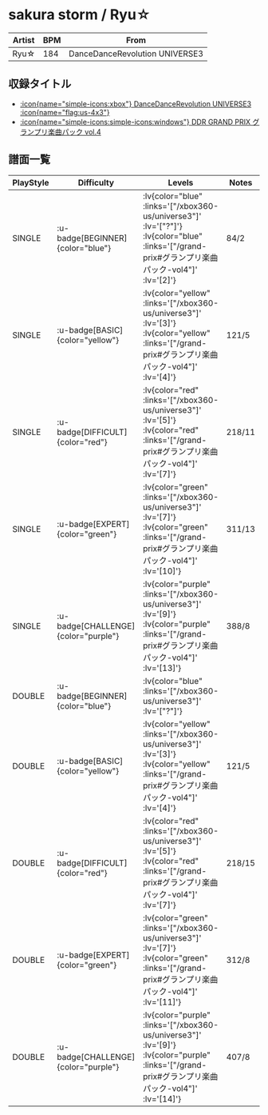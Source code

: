 # sakura storm / Ryu☆

|Artist|BPM|From|
|------|---|----|
|Ryu☆|184|DanceDanceRevolution UNIVERSE3|

## 収録タイトル

- [ :icon{name="simple-icons:xbox"} DanceDanceRevolution UNIVERSE3 :icon{name="flag:us-4x3"} ](/xbox360-us/universe3)
- [ :icon{name="simple-icons:simple-icons:windows"} DDR GRAND PRIX グランプリ楽曲パック vol.4](/grand-prix#グランプリ楽曲パック-vol4)

## 譜面一覧

|PlayStyle|Difficulty|Levels|Notes|Movie|
|---------|----------|------|-----|-----|
|SINGLE| :u-badge[BEGINNER]{color="blue"} | :lv{color="blue" :links='["/xbox360-us/universe3"]' :lv='["?"]'}  :lv{color="blue" :links='["/grand-prix#グランプリ楽曲パック-vol4"]' :lv='[2]'} |84/2||
|SINGLE| :u-badge[BASIC]{color="yellow"} | :lv{color="yellow" :links='["/xbox360-us/universe3"]' :lv='[3]'}  :lv{color="yellow" :links='["/grand-prix#グランプリ楽曲パック-vol4"]' :lv='[4]'} |121/5||
|SINGLE| :u-badge[DIFFICULT]{color="red"} | :lv{color="red" :links='["/xbox360-us/universe3"]' :lv='[5]'}  :lv{color="red" :links='["/grand-prix#グランプリ楽曲パック-vol4"]' :lv='[7]'} |218/11||
|SINGLE| :u-badge[EXPERT]{color="green"} | :lv{color="green" :links='["/xbox360-us/universe3"]' :lv='[7]'}  :lv{color="green" :links='["/grand-prix#グランプリ楽曲パック-vol4"]' :lv='[10]'} |311/13||
|SINGLE| :u-badge[CHALLENGE]{color="purple"} | :lv{color="purple" :links='["/xbox360-us/universe3"]' :lv='[9]'}  :lv{color="purple" :links='["/grand-prix#グランプリ楽曲パック-vol4"]' :lv='[13]'} |388/8||
|DOUBLE| :u-badge[BEGINNER]{color="blue"} | :lv{color="blue" :links='["/xbox360-us/universe3"]' :lv='["?"]'} |||
|DOUBLE| :u-badge[BASIC]{color="yellow"} | :lv{color="yellow" :links='["/xbox360-us/universe3"]' :lv='[3]'}  :lv{color="yellow" :links='["/grand-prix#グランプリ楽曲パック-vol4"]' :lv='[4]'} |121/5||
|DOUBLE| :u-badge[DIFFICULT]{color="red"} | :lv{color="red" :links='["/xbox360-us/universe3"]' :lv='[5]'}  :lv{color="red" :links='["/grand-prix#グランプリ楽曲パック-vol4"]' :lv='[7]'} |218/15||
|DOUBLE| :u-badge[EXPERT]{color="green"} | :lv{color="green" :links='["/xbox360-us/universe3"]' :lv='[7]'}  :lv{color="green" :links='["/grand-prix#グランプリ楽曲パック-vol4"]' :lv='[11]'} |312/8||
|DOUBLE| :u-badge[CHALLENGE]{color="purple"} | :lv{color="purple" :links='["/xbox360-us/universe3"]' :lv='[9]'}  :lv{color="purple" :links='["/grand-prix#グランプリ楽曲パック-vol4"]' :lv='[14]'} |407/8||
